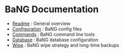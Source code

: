   BaNG Documentation
======================

  * [Readme](Readme) : General overview
  * [Configuration](Configuration) : BaNG config files
  * [Commands](Commands) : BaNG command line tools
  * [Database](./Database) : BaNG database configuration
  * [Wipe](./Wipe) : BaNG wipe strategy and long-time backups
